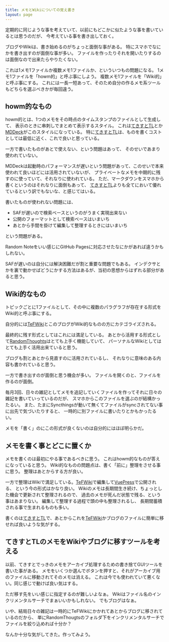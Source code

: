 ```yaml
---
title: メモとWikiについての覚え書き
layout: page
---
```

定期的に同じような事を考えていて、以前にもどこかに似たような事を書いているとは思うのだが、
今考えている事を書き出しておく。

ブログやWikiは、書き始めるのがちょっと面倒な事がある。
特にスマホでなにかを書き出すのが面倒な事が多い。
ファイルを作ったりそれを開いたりするのは面倒なので出来たらやりたくない。

これは1メモ1ファイルか複数メモ1ファイルか、といういつもの問題になる。
1メモ1ファイルを「howm的」と呼ぶ事にしよう。
複数メモ1ファイルを「Wiki的」と呼ぶ事にする。
これには一長一短あって、そのため自分の作るメモ系ツールもどちらを選ぶべきかが毎回違う。

## howm的なもの

howm的とは、1つのメモをその時点のタイムスタンプのファイルとして生成して、
表示のときに串刺しでまとめて表示するスタイル。
これは[てきすとTL](https://karino2.github.io/RandomThoughts/%E3%81%A6%E3%81%8D%E3%81%99%E3%81%A8TL)とか[MDDeck](https://karino2.github.io/RandomThoughts/MDDeck)がこのスタイルになっている。
特に[てきすとTL](https://karino2.github.io/RandomThoughts/%E3%81%A6%E3%81%8D%E3%81%99%E3%81%A8TL)は、ものを書くコストとしては最低に近く、これで良いと思っている。

一方で書いたものがあとで使えない、という問題はあって、
そのせいであまり使われていない。

MDDeckは起動時のパフォーマンスが遅いという問題があって、このせいで本来使われて良いほどには活用されていないが、
プライベートなメモを中期的に残すのに使っていて、それなりに使われている。
ただ、マークダウンをスマホから書くというのはそれなりに面倒もあって、
[てきすとTL](https://karino2.github.io/RandomThoughts/%E3%81%A6%E3%81%8D%E3%81%99%E3%81%A8TL)よりも全てにおいて優れているという訳でもないな、と感じてはいる。

書いたものが使われない問題には、

- SAFが遅いので検索ベースというのがうまく実現出来ない
- 公開のフォーマットとして検索ベースはいまいち
- あとから手間を掛けて編集して整理するときにはいまいち

という問題がある。

Random Noteをいい感じにGitHub Pagesに対応させたなにかがあれば違うかもしれない。

SAFが遅いのは自分には解決困難だが割と重要な問題でもある。
インデクサとかを裏で動かせばどうにかする方法はあるが、当初の思想からはずれる部分があると思う。

## Wiki的なもの

トピックごとに1ファイルとして、その中に複数のパラグラフが存在する形式をWiki的と呼ぶ事にする。

自分的には[TeFWiki](https://karino2.github.io/RandomThoughts/TeFWiki)とこのブログがWiki的なものの方にカテゴライズされる。

最終的に残す形式としてはこれには満足している。
あとから活用する形式として[RandomThoughts](https://karino2.github.io/RandomThoughts/RandomThoughts)はとても上手く機能していて、
パーソナルなWikiとしてはとても上手く活用出来ていると思う。

ブログも割とあとから見直すのに活用されているし、
それなりに意味のある内容も書かれていると思う。

一方で書き出すのが面倒と思う機会が多い。
ファイルを開くのと、ファイルを作るのが面倒。

毎月3回、日々の雑記としてメモを追記していくファイルを作ってそれに日々の雑記を書いていっているのだが、
スマホからこのファイルを選ぶのが結構かったるい。
また、たまにSyncthingsが動いて無くてファイルがsyncされてない事に出先で気づいたりすると、
一時的に別ファイルに書いたりとかもかったるい。

メモを「書く」のにこの形式が良くないのは自分的にはほぼ明らかだ。

## メモを書く事とどこに置くか

メモを書くのは最初にやる事であるべきに思う。
これはhowm的なものが答えになっていると思う。
Wiki的なものの問題点は、書く「前に」整理をさせる事に思う。
整理はあとからする方が良い。

一方で整理はWikiで満足している。[TeFWiki](https://karino2.github.io/RandomThoughts/TeFWiki)で編集して[VuePress](https://karino2.github.io/RandomThoughts/VuePress)で公開される、
という今の形式はかなり良い。
Wikiのメモは長期間生き続け、ちょっとした機会で更新されて整理されるので、
過去のメモが死んだ状態で残る、という事はあまりない。
編集して整理する過程で頭の中も整理されるし、
長期間蓄積される事で生まれるものも多い。

書くのは[てきすとTL](https://karino2.github.io/RandomThoughts/%E3%81%A6%E3%81%8D%E3%81%99%E3%81%A8TL)で、あとからこれを[TeFWiki](https://karino2.github.io/RandomThoughts/TeFWiki)かブログのファイルに簡単に移せれば良いような気がする。

## てきすとTLのメモをWikiやブログに移すツールを考える

以前、てきすとでっきのメモをアーカイブ処理するための書き捨てGUIツールを書いた事がある。
メモをいくつか選んでボタンを押すと、それがアーカイブ用のファイルに移動されてそのメモは消える。
これは今でも使われていて悪くない。同じ感じで動けば良い気はする。

ただ移す先をいい感じに指定するのが難しいよなぁ。
Wikiはファイル名のインクリメンタルサーチでまぁいいかもしれない。
でもブログはなぁ。

いや、結局日々の雑記は一時的にTeFWikiにかかれてあとからブログに移されているのだから、
単にRandomThougtsのフォルダ下をインクリメンタルサーチでファイルを絞り込めれば十分か？

なんか十分な気がしてきた。作ってみよう。